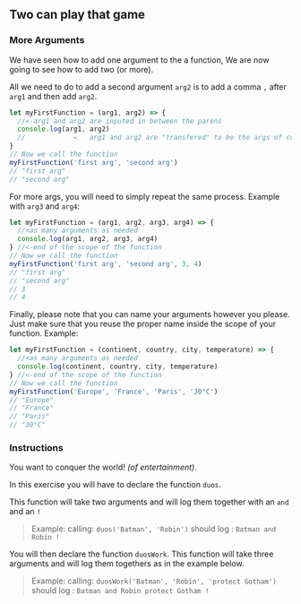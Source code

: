 ## Two can play that game

### More Arguments

We have seen how to add one argument to the a function, We are now going to see
how to add two (or more).

All we need to do to add a second argument `arg2` is to add a comma `,` after
`arg1` and then add `arg2`.

```js
let myFirstFunction = (arg1, arg2) => {
  //<-arg1 and arg2 are inputed in between the parens
  console.log(arg1, arg2)
  //            ↖   arg1 and arg2 are "transfered" to be the args of console.log()
}
// Now we call the function
myFirstFunction('first arg', 'second arg')
// "first arg"
// "second arg"
```

For more args, you will need to simply repeat the same process. Example with
`arg3` and `arg4`:

```js
let myFirstFunction = (arg1, arg2, arg3, arg4) => {
  //<as many arguments as needed
  console.log(arg1, arg2, arg3, arg4)
} //<-end of the scope of the function
// Now we call the function
myFirstFunction('first arg', 'second arg', 3, 4)
// "first arg"
// "second arg"
// 3
// 4
```

Finally, please note that you can name your arguments however you please. Just
make sure that you reuse the proper name inside the scope of your function.
Example:

```js
let myFirstFunction = (continent, country, city, temperature) => {
  //<as many arguments as needed
  console.log(continent, country, city, temperature)
} //<-end of the scope of the function
// Now we call the function
myFirstFunction('Europe', 'France', 'Paris', '30°C')
// "Europe"
// "France"
// "Paris"
// "30°C"
```

### Instructions

You want to conquer the world! _(of entertainment)_.

In this exercise you will have to declare the function `duos`.

This function will take two arguments and will log them together with an `and`
and an `!`

> Example: calling: `duos('Batman', 'Robin')` should log : `Batman and Robin !`

You will then declare the function `duosWork`. This function will take three
arguments and will log them togethers as in the example below.

> Example: calling: `duosWork('Batman', 'Robin', 'protect Gotham')` should log :
> `Batman and Robin protect Gotham !`
